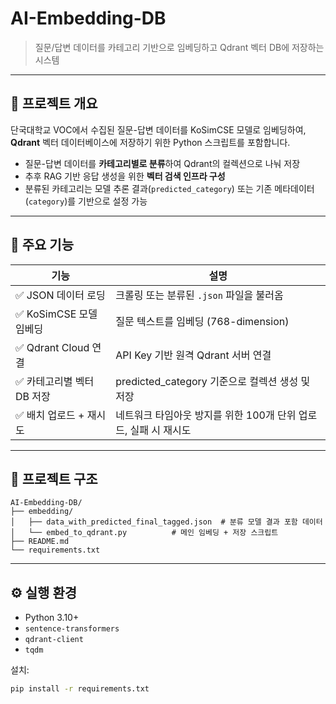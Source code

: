 # AI-Embedding-DB


> 질문/답변 데이터를 카테고리 기반으로 임베딩하고 Qdrant 벡터 DB에 저장하는 시스템

---

## 📌 프로젝트 개요

단국대학교 VOC에서 수집된 질문-답변 데이터를 KoSimCSE 모델로 임베딩하여, **Qdrant** 벡터 데이터베이스에 저장하기 위한 Python 스크립트를 포함합니다.

- 질문-답변 데이터를 **카테고리별로 분류**하여 Qdrant의 컬렉션으로 나눠 저장
- 추후 RAG 기반 응답 생성을 위한 **벡터 검색 인프라 구성**
- 분류된 카테고리는 모델 추론 결과(`predicted_category`) 또는 기존 메타데이터(`category`)를 기반으로 설정 가능

---

## 🧩 주요 기능

| 기능 | 설명 |
|------|------|
| ✅ JSON 데이터 로딩 | 크롤링 또는 분류된 `.json` 파일을 불러옴 |
| ✅ KoSimCSE 모델 임베딩 | 질문 텍스트를 임베딩 (768-dimension) |
| ✅ Qdrant Cloud 연결 | API Key 기반 원격 Qdrant 서버 연결 |
| ✅ 카테고리별 벡터 DB 저장 | predicted_category 기준으로 컬렉션 생성 및 저장 |
| ✅ 배치 업로드 + 재시도 | 네트워크 타임아웃 방지를 위한 100개 단위 업로드, 실패 시 재시도 |

---

## 🧱 프로젝트 구조

```
AI-Embedding-DB/
├── embedding/
│   ├── data_with_predicted_final_tagged.json  # 분류 모델 결과 포함 데이터
│   └── embed_to_qdrant.py          # 메인 임베딩 + 저장 스크립트
├── README.md
└── requirements.txt
```


---

## ⚙️ 실행 환경

- Python 3.10+
- `sentence-transformers`
- `qdrant-client`
- `tqdm`

설치:
```bash
pip install -r requirements.txt

